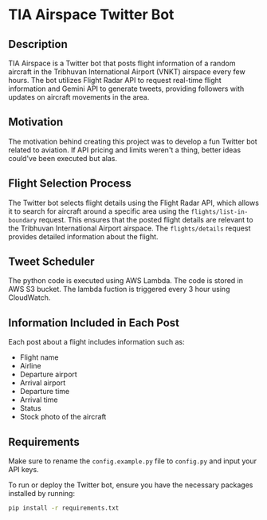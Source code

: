 # TIA Airspace Twitter Bot

## Description
TIA Airspace is a Twitter bot that posts flight information of a random aircraft in the Tribhuvan International Airport (VNKT) airspace every few hours. The bot utilizes Flight Radar API to request real-time flight information and Gemini API to generate tweets, providing followers with updates on aircraft movements in the area.

## Motivation
The motivation behind creating this project was to develop a fun Twitter bot related to aviation. If API pricing and limits weren't a thing, better ideas could've been executed but alas.

## Flight Selection Process
The Twitter bot selects flight details using the Flight Radar API, which allows it to search for aircraft around a specific area using the `flights/list-in-boundary` request. This ensures that the posted flight details are relevant to the Tribhuvan International Airport airspace. The `flights/details` request provides detailed information about the flight.

## Tweet Scheduler
The python code is executed using AWS Lambda. The code is stored in AWS S3 bucket. The lambda fuction is triggered every 3 hour using CloudWatch.

## Information Included in Each Post
Each post about a flight includes information such as:
- Flight name
- Airline
- Departure airport
- Arrival airport
- Departure time
- Arrival time
- Status
- Stock photo of the aircraft

## Requirements
Make sure to rename the `config.example.py` file to `config.py` and input your API keys.

To run or deploy the Twitter bot, ensure you have the necessary packages installed by running:
```bash
pip install -r requirements.txt
```

